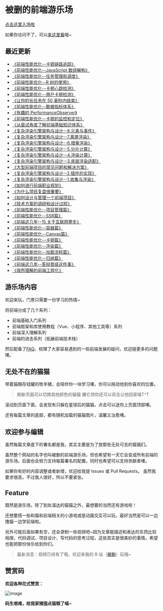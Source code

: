 # 被删的前端游乐场
[点击这里入场啦](https://godbasin.github.io/front-end-playground/)

如果你访问不了，可以[来这里看](http://www.godbasin.com)哦~

## 最近更新

- [《前端性能优化--卡顿链路追踪》](https://godbasin.github.io/front-end-playground/front-end-basic/performance/front-end-performance-jank-monitor.html)   
- [《前端性能优化--JavaScript 数组解构》](https://godbasin.github.io/front-end-playground/front-end-basic/performance/front-end-performance-array-performance.html)   
- [《前端性能优化--任务管理和调度》](https://godbasin.github.io/front-end-playground/front-end-basic/performance/front-end-performance-task-schedule.html)   
- [《前端性能优化--R 树的使用》](https://godbasin.github.io/front-end-playground/front-end-basic/performance/front-end-performance-r-tree.html)   
- [《前端性能优化--卡顿心跳检测》](https://godbasin.github.io/front-end-playground/front-end-basic/performance/front-end-performance-jank-heartbeat-monitor.html)   
- [《前端性能优化--用户卡顿检测》](https://godbasin.github.io/front-end-playground/front-end-basic/performance/front-end-performance-jank-detect.html)   
- [《让你的长任务在 50 毫秒内结束》](https://godbasin.github.io/front-end-playground/front-end-basic/performance/front-end-performance-long-task.html)   
- [《前端性能优化--数据指标体系》](https://godbasin.github.io/front-end-playground/front-end-basic/performance/front-end-performance-metric.html)   
- [《有趣的 PerformanceObserver》](https://godbasin.github.io/front-end-playground/front-end-basic/performance/front-end-performance-about-performanceobserver.html)   
- [《前端性能优化--卡顿的监控和定位》](https://godbasin.github.io/front-end-playground/front-end-basic/performance/front-end-performance-no-response-solution.html)   
- [《从面试角度了解前端基础知识体系》](https://godbasin.github.io/front-end-playground/front-end-basic/skill/learn-front-end-develop-from-interview.html)   
- [《复杂渲染引擎架构与设计--8.元素与事件》](https://godbasin.github.io/front-end-playground/front-end-basic/render-engine/render-engine-element-and-event.html)    
- [《复杂渲染引擎架构与设计--7.离屏渲染》](https://godbasin.github.io/front-end-playground/front-end-basic/render-engine/render-engine-offscreen-render.html)    
- [《复杂渲染引擎架构与设计--6.增量渲染》](https://godbasin.github.io/front-end-playground/front-end-basic/render-engine/render-engine-diff-render.html)    
- [《复杂渲染引擎架构与设计--5.分片计算》](https://godbasin.github.io/front-end-playground/front-end-basic/render-engine/render-engine-calculate-split.html)    
- [《复杂渲染引擎架构与设计--4.渲染计算》](https://godbasin.github.io/front-end-playground/front-end-basic/render-engine/render-engine-calculate.html)    
- [《复杂渲染引擎架构与设计--3.底层渲染适配》](https://godbasin.github.io/front-end-playground/front-end-basic/render-engine/render-engine-bottom-render-architecture.html)    
- [《大型前端项目的常见问题和解决方案》](https://godbasin.github.io/front-end-playground/front-end-basic/deep-learning/complex-front-end-project-solution.html)    
- [《复杂渲染引擎架构与设计--2.插件的实现》](https://godbasin.github.io/front-end-playground/front-end-basic/render-engine/render-engine-plugin-design.html)    
- [《复杂渲染引擎架构与设计--1.收集与渲染》](https://godbasin.github.io/front-end-playground/front-end-basic/render-engine/render-engine-render-and-collect.html)    
- [《如何进行前端职业规划》](https://godbasin.github.io/front-end-playground/front-end-basic/skill/front-end-career-planning.html)    
- [《为什么项目复盘很重要》](https://godbasin.github.io/front-end-playground/front-end-basic/skill/why-project-reviews-are-important.html)    
- [《如何设计与管理一个前端项目》](https://godbasin.github.io/front-end-playground/front-end-basic/skill/design-and-manage-front-end-project.html)    
- [《技术方案的调研和设计过程》](https://godbasin.github.io/front-end-playground/front-end-basic/skill/research-and-design-process.html)    
- [《前端性能优化--项目管理篇》](https://godbasin.github.io/front-end-playground/front-end-basic/performance/front-end-performance-optimization.html)    
- [《前端性能优化--SSR篇》](https://godbasin.github.io/front-end-playground/front-end-basic/performance/front-end-performance-ssr.html)    
- [《前端这几年--15.关于互联网寒冬》](https://godbasin.github.io/front-end-playground/front-end-work/front-end-days/about-front-end-15.html)   
- [《前端性能优化--容器篇》](https://godbasin.github.io/front-end-playground/front-end-basic/performance/front-end-performance-container.html)    
- [《前端性能优化--Canvas篇》](https://godbasin.github.io/front-end-playground/front-end-basic/performance/front-end-performance-canvas.html)    
- [《前端性能优化--卡顿篇》](https://godbasin.github.io/front-end-playground/front-end-basic/performance/front-end-performance-no-responding.html)    
- [《前端性能优化--渲染篇》](https://godbasin.github.io/front-end-playground/front-end-basic/performance/front-end-performance-render.html)    
- [《前端性能优化--加载流程篇》](https://godbasin.github.io/front-end-playground/front-end-basic/performance/front-end-performance-startup.html)    
- [《前端性能优化--归纳篇》](https://godbasin.github.io/front-end-playground/front-end-basic/performance/front-end-performance-optimization.html)    
- [《前端这几年--答辩晋级这件事》](https://godbasin.github.io/front-end-playground/front-end-work/front-end-days/about-updating.html)    
- [《我所理解的前端工程化》](https://godbasin.github.io/front-end-playground/front-end-basic/deep-learning/front-end-engineering.html)   

## 游乐场内容
欢迎来玩，门票只需要一份学习的热情~

将前端分成了几个系列：
- 前端基础入门系列
- 前端框架和库使用教程（Vue、小程序、其他工具等）系列
- 前端深入理解系列
- 前端的进击系列（拓展前端技术栈）

然后配备了[FAQ](https://godbasin.github.io/front-end-playground/faq.html)，梳理了大家容易遇到的一些前端发展的疑问，欢迎提更多的问题噢。

## 无处不在的猫猫
带着猫粮存钱罐的牧羊猪，会陪伴你一块学习噢，你可以拖动他到你喜欢的位置。
> 刷新页面可以切换其他颜色的猫猫
> 嫌它烦你还可以双击让他回家喵T^T

滚动到页面下面，会发现有只躲在星球后的猫猫，点击可以送你上页面顶部噢。

还有每篇文章的底部，都有随机加载的猫猫图片，温馨又治愈噢。

## 欢迎参与编辑
虽然每篇文章底下的署名都是我，其实主要是为了放那些无处可去的猫猫们。

虽然整个网站的名字也叫被删的前端游乐场，但也希望有一天它会变成所有前端的游乐场。后面也会努力支持每篇署名的配置，同时也希望可以支持贡献者噢。

如果你有好的内容调整或者新增，欢迎给我提 Issues 或 Pull Requests。
虽然我要求很高，不过我人很好，所以不要紧张。

## Feature
既然是游乐场，除了到处溜达的猫猫之外，最想要的当然还有游戏啦！

还想要搭一些和猫和前端相关的小游戏或是动画交互可以玩，最好当然是可以一边撸猫一边学前端啦。

另外可能后面如果有空，还会录制一些视频吧~因为文章能描述和表达的东西比较局限，代码调试、项目设计、写代码的思考过程，这些其实是很美妙的事情，希望也能把那份快乐给到你们。

> 最新消息：视频已经有了哦，欢迎来我的 B 站（[被删](https://space.bilibili.com/42233366)）玩哦~

## 赞赏码

**欢迎各种花式赞赏：**

![image](https://github-imglib-1255459943.cos.ap-chengdu.myqcloud.com/2code2.jpg)

**码生艰难，给我家猪囤点猫粮了喵~**
